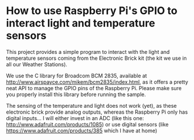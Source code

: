 How to use Raspberry Pi's GPIO to interact light and temperature sensors
========================================================================

This project provides a simple program to interact with the light and temperature sensors coming from the Electronic Brick kit (the kit we use in all our Weather Stations).

We use the C library for Broadcom BCM 2835, available at http://www.airspayce.com/mikem/bcm2835/index.html, as it offers a pretty neat API to manage the GPIO pins of the Raspberry Pi. Please make sure you properly install this library before running the sample.

The sensing of the temperature and light does not work (yet), as these electronic brick provide analog outputs, whereas the Raspberry Pi only has digital inputs... I will either invest in an ADC (like this one: http://www.adafruit.com/products/1085) or use digital sensors (like https://www.adafruit.com/products/385 which I have at home)

